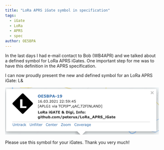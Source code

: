 ```yaml
---
title: "LoRa APRS iGate symbol in specification"
tags:
  - iGate
  - LoRa
  - APRS
  - spec
author: OE5BPA
---
```


In the last days I had e-mail contact to Bob (WB4APR) and we talked about a defined symbol for LoRa APRS iGates.
One important step for me was to have this definition in the APRS specification.

I can now proudly present the new and defined symbol for an LoRa APRS iGate: L&

![iGate Symbol](assets/docs/24A67BC7-E762-49F5-BF1A-51079E152778.png)

Please use this symbol for your iGates. Thank you very much!
